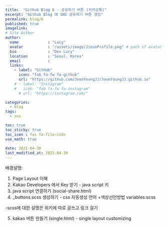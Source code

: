 ```yaml
---
title:  "Github Blog 6 - 공유하기 버튼 (카카오톡)"
excerpt: "Github Blog 에 SNS 공유하기 버튼 생성"
permalink: blog/6
published: true
imagelink: 
# Site Author
author:
  name             : "Lucy"
  avatar           : "/assets/image/JieunProfile.png" # path of avatar image, e.g. "/assets/images/bio-photo.jpg"
  bio              : "Dev Lucy"
  location         : "Seoul, Korea"
  email            :
  links:
    - label: "GitHub"
      icon: "fab fa-fw fa-github"
      url: "https://github.com/JoonYoungJJ/JoonYoungJJ.github.io"
    # - label: "Instagram"
    #   icon: "fab fa-fw fa-instagram"
      # url: "https://instagram.com/"

categories:
  - blog
tags:
  - sns

toc: true
toc_sticky: true
toc_icon : fas fa-file-code 
use_math: true
 
date: 2021-04-30
last_modified_at: 2021-04-30
---
```


배경설명: 

1. Page Layout 이해 
2. Kakao Developers 에서 Key 받기 - java script 키  
3. java script 연결하기 (social-share.html)  
4. _buttons.scss 생성하기 - css 자동생성 언어
+색상선언방법 variables.scss  

-scss에 대한 설명은 위키에 따로 글쓰고 링크 걸기  

5. kakao 버튼 만들기 (single.html) - single layout customizing  